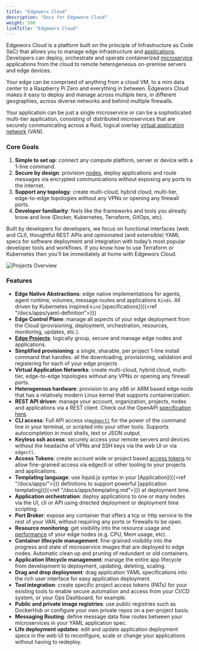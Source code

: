 ```yaml
---
title: "Edgeworx Cloud"
description: "Docs for Edgeworx Cloud"
weight: 500
linkTitle: "Edgeworx Cloud"
---
```


Edgeworx Cloud is a platform built on the principle of Infrastructure as Code (IaC) that allows you to
manage edge infrastructure and [applications](../more/terminology#application). Developers can deploy, orchestrate and operate
containerized [microservice](../apps/microservices.md) applications from the cloud to remote heterogeneous on-premise servers
and edge devices.

Your edge can be comprised of anything from a cloud VM, to a mini data center to a Raspberry Pi Zero
and everything in between. Edgeworx Cloud makes it easy to deploy and manage across multiple tiers, in
different geographies, across diverse networks and behind multiple firewalls.

Your application can be just a single microservice or can be a sophisticated multi-tier application,
consisting of distributed microservices that are securely communicating across a fluid, logical
overlay [virtual application network](https://netprototalk.com/2019/11/12/virtual-application-networks-for-hybrid-cloud-interconnect/) (VAN).

### Core Goals

1. **Simple to set up**: connect any compute platform, server or device with a 1-line command.
2. **Secure by design**: provision [nodes](../cloud/adding-nodes/_index.md), deploy applications and route messages via encrypted
   communications without exposing any ports to the internet.
3. **Support any topology**: create multi-cloud, hybrid cloud, multi-tier, edge-to-edge topologies
   without any VPNs or opening any firewall ports.
4. **Developer familiarity**: feels like the frameworks and tools you already know and love (Docker,
   Kubernetes, Terraform, GitOps, etc).

Built by developers for developers, we focus on functional interfaces (web and CLI),
thoughtful REST APIs and opinionated (and extensible) YAML specs for software deployment and
integration with today’s most popular developer tools and workflows. If you know how to use
Terraform or Kubernetes then you'll be immediately at home with Edgeworx Cloud.

![Projects Overview](/images/portal-projects-overivew-luckyspin.jpg)

### Features

- **Edge Native Abstractions**: edge native implementations for agents, agent runtime, volumes,
  message routes and applications `Kinds`. All driven by Kubernetes
  inspired `kind` [specifications]({{<ref "/docs/apps/yaml-definition">}})
- **Edge Control Plane**: manage all aspects of your edge deployment from the Cloud (provisioning,
  deployment, orchestration, resources, monitoring, updates, etc.).
- [**Edge Projects**](../more/terminology#project): logically group, secure and manage edge nodes and applications.
- **Simplified provisioning**: a single, sharable, per project 1-line install command that handles.
  all the downloading, provisioning, validation and registering for each of your edge projects
- **Virtual Application Networks**: create multi-cloud, hybrid cloud, multi-tier, edge-to-edge
  topologies without any VPNs or opening any firewall ports.
- **Heterogenous hardware**: provision to any x86 or ARM based edge node that has a relatively
  modern Linux kernel that supports containerization.
- **REST API driven**: manage your account, organization, projects, nodes and applications via a
  REST client. Check out the OpenAPI [specification here](https://api.edgeworx.io/v1/docs).
- **CLI access**: Full API access via[`edgectl`](../more/terminology#edgectl) for the power of the command line in your terminal,
  or scripted into your other tools. Supports autocompletion in most shells, text or JSON output.
- **Keyless ssh access**: securely access your remote servers and devices without the headache of
  VPNs and SSH keys via the web UI or via `edgectl`.
- **Access Tokens**: create account wide or project based [access tokens](../cloud/access-tokens.md) to allow fine-grained access
  via edgectl or other tooling to your projects and applications.
- **Templating language**: use liquid.js syntax in your [Application]({{<ref "/docs/apps/">}})
  definitions to support powerful [application templating]({{<ref "/docs/apps/templating.md">}}) at deployment time.
- **Application orchestration**: deploy applications to one or many nodes via the UI, cli or API
  using directed deployment or deployment time scripting.
- **Port Broker**: expose any container that offers a tcp or http service to the rest of your
  VAN, without requiring any ports or firewalls to be open.
- **Resource monitoring**: get visibility into the resource usage and [performance](../more/terminology#performance-metrics) of your edge
  nodes (e.g. CPU, Mem usage, etc).
- **Container lifecycle management**: fine-grained visibility into the progress and state of
  microservice images that are deployed to edge nodes. Automatic clean up and pruning of redundant
  or old containers.
- **Application lifecycle management**: manage the entire app lifecycle from development to
  deployment, updating, deleting, scaling.
- **Drag and drop deployment**: drag application YAML specifications into the rich user interface
  for easy application deployment.
- **Tool integration**: create specific project access tokens (PATs) for your existing tools to
  enable secure automation and access from your CI/CD system, or your Ops Dashboard, for example.
- **Public and private image registries**: use public registries such as DockerHub or configure your
  own private repos on a per-project basis.
- **Messaging Routing**: define message data flow routes between your microservices in your YAML
  application spec.
- **Life deployment updates**: edit and update application deployment specs in the web UI to
  reconfigure, scale or change your applications without having to redeploy.
